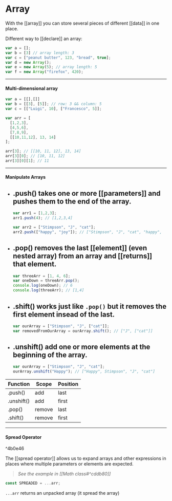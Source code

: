# Array

With the [[array]] you can store several pieces of different [[data]] in one place.

Different way to [[declare]] an array:
```javascript
var a = [];
var b = [3] // array length: 3
var c = ["peanut butter", 123, "bread", true];
var d = new Array();
var e = new Array(5); // array length: 5
var f = new Array("firefox", 420);
```

---

#### Multi-dimensional array

```javascript
var a = [[],[]]
var b = [[3], [5]]; // row: 3 && column: 5
var c = [["Luigi", 10], ["Francesco", 5]];
```

```javascript
var arr = [
  [1,2,3],
  [4,5,6],
  [7,8,9],
  [[10,11,12], 13, 14]
];

arr[3]; // [[10, 11, 12], 13, 14]
arr[3][0]; // [10, 11, 12]
arr[3][0][1]; // 11
```

---

#### Manipulate Arrays

- **.push()** takes one or more [[parameters]] and pushes them to the end of the array.
  - 

     ```javascript
     var arr1 = [1,2,3];
     arr1.push(4); // [1,2,3,4]
     
     var arr2 = ["Stimpson", "J", "cat"];
     arr2.push(["happy", "joy"]); // ["Stimpson", "J", "cat", "happy",    "joy"];
     ```
  
- **.pop()** removes the last [[element]] (even nested array) from an array and [[returns]] that element.
  - 
     ```javascript
     var threeArr = [1, 4, 6];
     var oneDown = threeArr.pop();
     console.log(oneDown); // 6
     console.log(threeArr); // [1,4]
     ```
- **.shift()** works just like `.pop()` but it removes the first element insead of the last.
  - 
     ```javascript
     var ourArray = ["Stimpson", "J", ["cat"]];
     var removedFromOurArray = ourArray.shift(); // ["J", ["cat"]]
     ```
- **.unshift()** add one or more elements at the beginning of the array.
  - 
     ```javascript
     var ourArray = ["Stimpson", "J", "cat"];
     ourArray.unshift("Happy"); // ["Happy", Stimpson", "J", "cat"]
     ```
	 
Function | Scope | Position
-------- | ----- | --------
.push() | add | last
.unshift() | add | first
.pop() | remove | last
.shift() | remove | first

---

#### Spread Operator

^4b0e46

The [[spread operator]] allows us to expand arrays and other expressions in places where multiple parameters or elements are expected.

> *See the example in [[Math class#^cddb80]]*

```js
const SPREADED = ...arr;
```

`...arr` returns an unpacked array (it spread the array)